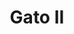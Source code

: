 ---
title: Gato II
date: 
draft: false

# descripcion
description : Dije de plata 925

materials: Plata 925

color: Plateado

dimensions: 2cm largo

code: 02-14-0668

type: "Dijes"

categories: []

price: $2.650,00

price_eftvo: $2.250,00

# Images
# first image will be shown in the product page
images:
  # - image: "images/path_to_image"
  # La ubicacion de las imagenes es imagenes/Dijes/Dijes.Plata/02-14-0668-gato-ii
  - image: "./images/dijes/plata/02-14-0668.JPG"
---